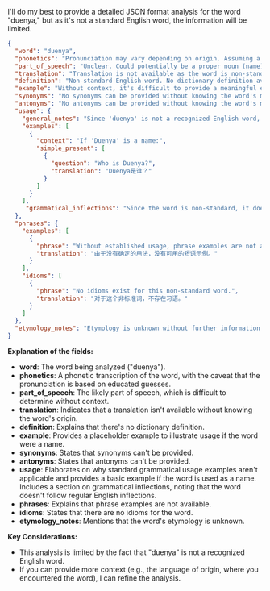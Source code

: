 I'll do my best to provide a detailed JSON format analysis for the word "duenya," but as it's not a standard English word, the information will be limited.

```json
{
  "word": "duenya",
  "phonetics": "Pronunciation may vary depending on origin. Assuming a possible phonetic transcription: /duːˈɛnjə/ or /ˈduːnjə/",
  "part_of_speech": "Unclear. Could potentially be a proper noun (name), or a loanword adapted into English. Without further context, this is speculative.",
  "translation": "Translation is not available as the word is non-standard English. Requires context to determine a possible meaning or origin.",
  "definition": "Non-standard English word. No dictionary definition available. Meaning depends on origin and context.",
  "example": "Without context, it's difficult to provide a meaningful example. Example: \"Duenya is a character in the novel.\"",
  "synonyms": "No synonyms can be provided without knowing the word's meaning and origin.",
  "antonyms": "No antonyms can be provided without knowing the word's meaning.",
  "usage": {
    "general_notes": "Since 'duenya' is not a recognized English word, its usage in standard grammatical tenses is not applicable. If it's a name, it would follow noun usage rules. If it's a loanword, its usage would depend on how it has been adapted into English.",
    "examples": [
      {
        "context": "If 'Duenya' is a name:",
        "simple_present": [
          {
            "question": "Who is Duenya?",
            "translation": "Duenya是谁？"
          }
        ]
      }
    ],
     "grammatical_inflections": "Since the word is non-standard, it doesn't follow regular English grammatical inflections. Its behavior would depend on its origin and how it's used in context."
  },
  "phrases": {
    "examples": [
      {
        "phrase": "Without established usage, phrase examples are not available.",
        "translation": "由于没有确定的用法，没有可用的短语示例。"
      }
    ],
    "idioms": [
      {
        "phrase": "No idioms exist for this non-standard word.",
        "translation": "对于这个非标准词，不存在习语。"
      }
    ]
  },
  "etymology_notes": "Etymology is unknown without further information on the word's origin. It may be a name, a term from another language, or a constructed word."
}
```

**Explanation of the fields:**

*   **word**: The word being analyzed ("duenya").
*   **phonetics**: A phonetic transcription of the word, with the caveat that the pronunciation is based on educated guesses.
*   **part\_of\_speech**: The likely part of speech, which is difficult to determine without context.
*   **translation**: Indicates that a translation isn't available without knowing the word's origin.
*   **definition**: Explains that there's no dictionary definition.
*   **example**: Provides a placeholder example to illustrate usage if the word were a name.
*   **synonyms**: States that synonyms can't be provided.
*   **antonyms**: States that antonyms can't be provided.
*   **usage**: Elaborates on why standard grammatical usage examples aren't applicable and provides a basic example if the word is used as a name. Includes a section on grammatical inflections, noting that the word doesn't follow regular English inflections.
*   **phrases**: Explains that phrase examples are not available.
*   **idioms**: States that there are no idioms for the word.
*   **etymology\_notes**: Mentions that the word's etymology is unknown.

**Key Considerations:**

*   This analysis is limited by the fact that "duenya" is not a recognized English word.
*   If you can provide more context (e.g., the language of origin, where you encountered the word), I can refine the analysis.

 